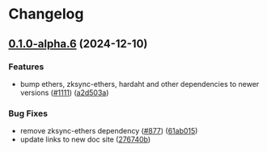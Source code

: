 # Changelog

## [0.1.0-alpha.6](https://github.com/zkbusiness/hardhat-zksync/compare/@matterlabs/hardhat-zksync-verify-vyper-v0.0.1-alpha.6...@matterlabs/hardhat-zksync-verify-vyper-v0.1.0-alpha.6) (2024-12-10)


### Features

* bump ethers, zksync-ethers, hardaht and other dependencies to newer versions ([#1111](https://github.com/zkbusiness/hardhat-zksync/issues/1111)) ([a2d503a](https://github.com/zkbusiness/hardhat-zksync/commit/a2d503abe3f504859651f22998046576eddf6579))


### Bug Fixes

* remove zksync-ethers dependency ([#877](https://github.com/zkbusiness/hardhat-zksync/issues/877)) ([61ab015](https://github.com/zkbusiness/hardhat-zksync/commit/61ab015eccd16417ece429d2fb105834700f2046))
* update links to new doc site ([276740b](https://github.com/zkbusiness/hardhat-zksync/commit/276740ba5abf8b5775e135b5653824d6456a7e4f))
